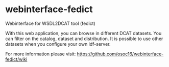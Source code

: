 # webinterface-fedict
Webinterface for WSDL2DCAT tool (fedict)

With this web application, you can browse in different DCAT datasets. You can filter on the catalog, dataset and distribution. It is possible to use other datasets when you configure your own ldf-server.

For more information please visit: https://github.com/osoc16/webinterface-fedict/wiki
